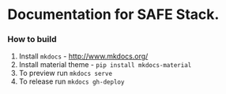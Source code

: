 # Documentation for SAFE Stack.

### How to build

1. Install `mkdocs` - http://www.mkdocs.org/
2. Install material theme - `pip install mkdocs-material`
3. To preview run `mkdocs serve`
4. To release run `mkdocs gh-deploy`